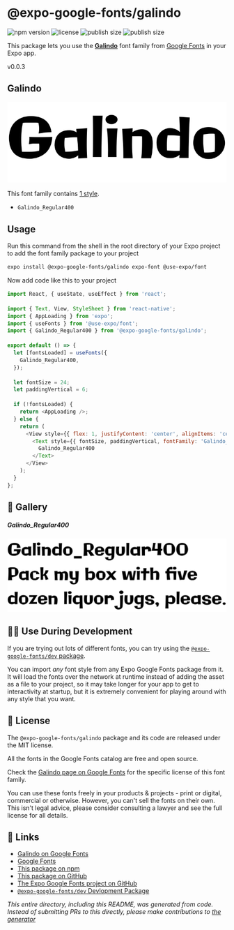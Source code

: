 # @expo-google-fonts/galindo

![npm version](https://flat.badgen.net/npm/v/@expo-google-fonts/galindo)
![license](https://flat.badgen.net/github/license/expo/google-fonts)
![publish size](https://flat.badgen.net/packagephobia/install/@expo-google-fonts/galindo)
![publish size](https://flat.badgen.net/packagephobia/publish/@expo-google-fonts/galindo)

This package lets you use the [**Galindo**](https://fonts.google.com/specimen/Galindo) font family from [Google Fonts](https://fonts.google.com/) in your Expo app.

v0.0.3

## Galindo

![Galindo](./font-family.png)

This font family contains [1 style](#-gallery).

- `Galindo_Regular400`

## Usage

Run this command from the shell in the root directory of your Expo project to add the font family package to your project
```sh
expo install @expo-google-fonts/galindo expo-font @use-expo/font
```

Now add code like this to your project
```js
import React, { useState, useEffect } from 'react';

import { Text, View, StyleSheet } from 'react-native';
import { AppLoading } from 'expo';
import { useFonts } from '@use-expo/font';
import { Galindo_Regular400 } from '@expo-google-fonts/galindo';

export default () => {
  let [fontsLoaded] = useFonts({
    Galindo_Regular400,
  });

  let fontSize = 24;
  let paddingVertical = 6;

  if (!fontsLoaded) {
    return <AppLoading />;
  } else {
    return (
      <View style={{ flex: 1, justifyContent: 'center', alignItems: 'center' }}>
        <Text style={{ fontSize, paddingVertical, fontFamily: 'Galindo_Regular400' }}>
          Galindo_Regular400
        </Text>
      </View>
    );
  }
};

```

## 🔡 Gallery

##### Galindo_Regular400
![Galindo_Regular400](./c0d36dd1f81706dfcb698113c2682bb84feeffd515b1fa33d5c947ecc09e9719.ttf.png)


## 👩‍💻 Use During Development

If you are trying out lots of different fonts, you can try using the [`@expo-google-fonts/dev` package](https://github.com/expo/google-fonts/tree/master/font-packages/dev#readme).

You can import *any* font style from any Expo Google Fonts package from it. It will load the fonts
over the network at runtime instead of adding the asset as a file to your project, so it may take longer
for your app to get to interactivity at startup, but it is extremely convenient
for playing around with any style that you want.

## 📖 License

The `@expo-google-fonts/galindo` package and its code are released under the MIT license.

All the fonts in the Google Fonts catalog are free and open source.

Check the [Galindo page on Google Fonts](https://fonts.google.com/specimen/Galindo) for the specific license of this font family.

You can use these fonts freely in your products & projects - print or digital, commercial or otherwise. However, you can't sell the fonts on their own. This isn't legal advice, please consider consulting a lawyer and see the full license for all details.

## 🔗 Links

- [Galindo on Google Fonts](https://fonts.google.com/specimen/Galindo)
- [Google Fonts](https://fonts.google.com/)
- [This package on npm](https://www.npmjs.com/package/@expo-google-fonts/galindo)
- [This package on GitHub](https://github.com/expo/google-fonts/tree/master/font-packages/galindo)
- [The Expo Google Fonts project on GitHub](https://github.com/expo/google-fonts)
- [`@expo-google-fonts/dev` Devlopment Package](https://github.com/expo/google-fonts/tree/master/font-packages/dev)


*This entire directory, including this README, was generated from code. Instead of submitting PRs to this directly, please make contributions to [the generator](https://github.com/expo/google-fonts/tree/master/packages/generator)*
